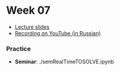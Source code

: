 # Week 07

- [Lecture slides](https://docs.google.com/presentation/d/1_uoD9ElUzwm_FDZ9zHHsFAivlbJqRQNv6lgq_-miLvM/edit?usp=drive_link)
- [Recording on YouTube (in Russian)](https://www.youtube.com/watch?v=zlhpOyyDLcs)

### Practice

- **Seminar**: ./semRealTimeTOSOLVE.ipynb
